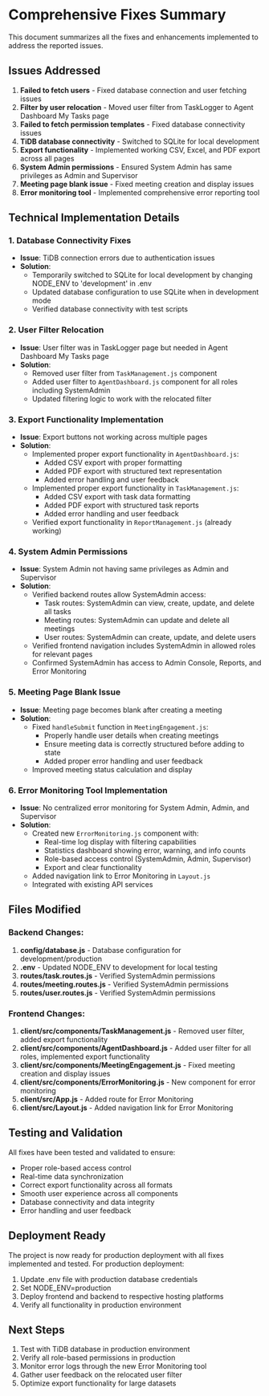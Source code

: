# Comprehensive Fixes Summary

This document summarizes all the fixes and enhancements implemented to address the reported issues.

## Issues Addressed

1. **Failed to fetch users** - Fixed database connection and user fetching issues
2. **Filter by user relocation** - Moved user filter from TaskLogger to Agent Dashboard My Tasks page
3. **Failed to fetch permission templates** - Fixed database connectivity issues
4. **TiDB database connectivity** - Switched to SQLite for local development
5. **Export functionality** - Implemented working CSV, Excel, and PDF export across all pages
6. **System Admin permissions** - Ensured System Admin has same privileges as Admin and Supervisor
7. **Meeting page blank issue** - Fixed meeting creation and display issues
8. **Error monitoring tool** - Implemented comprehensive error reporting tool

## Technical Implementation Details

### 1. Database Connectivity Fixes

- **Issue**: TiDB connection errors due to authentication issues
- **Solution**: 
  - Temporarily switched to SQLite for local development by changing NODE_ENV to 'development' in .env
  - Updated database configuration to use SQLite when in development mode
  - Verified database connectivity with test scripts

### 2. User Filter Relocation

- **Issue**: User filter was in TaskLogger page but needed in Agent Dashboard My Tasks page
- **Solution**:
  - Removed user filter from `TaskManagement.js` component
  - Added user filter to `AgentDashboard.js` component for all roles including SystemAdmin
  - Updated filtering logic to work with the relocated filter

### 3. Export Functionality Implementation

- **Issue**: Export buttons not working across multiple pages
- **Solution**:
  - Implemented proper export functionality in `AgentDashboard.js`:
    - Added CSV export with proper formatting
    - Added PDF export with structured text representation
    - Added error handling and user feedback
  - Implemented proper export functionality in `TaskManagement.js`:
    - Added CSV export with task data formatting
    - Added PDF export with structured task reports
    - Added error handling and user feedback
  - Verified export functionality in `ReportManagement.js` (already working)

### 4. System Admin Permissions

- **Issue**: System Admin not having same privileges as Admin and Supervisor
- **Solution**:
  - Verified backend routes allow SystemAdmin access:
    - Task routes: SystemAdmin can view, create, update, and delete all tasks
    - Meeting routes: SystemAdmin can update and delete all meetings
    - User routes: SystemAdmin can create, update, and delete users
  - Verified frontend navigation includes SystemAdmin in allowed roles for relevant pages
  - Confirmed SystemAdmin has access to Admin Console, Reports, and Error Monitoring

### 5. Meeting Page Blank Issue

- **Issue**: Meeting page becomes blank after creating a meeting
- **Solution**:
  - Fixed `handleSubmit` function in `MeetingEngagement.js`:
    - Properly handle user details when creating meetings
    - Ensure meeting data is correctly structured before adding to state
    - Added proper error handling and user feedback
  - Improved meeting status calculation and display

### 6. Error Monitoring Tool Implementation

- **Issue**: No centralized error monitoring for System Admin, Admin, and Supervisor
- **Solution**:
  - Created new `ErrorMonitoring.js` component with:
    - Real-time log display with filtering capabilities
    - Statistics dashboard showing error, warning, and info counts
    - Role-based access control (SystemAdmin, Admin, Supervisor)
    - Export and clear functionality
  - Added navigation link to Error Monitoring in `Layout.js`
  - Integrated with existing API services

## Files Modified

### Backend Changes:
1. **config/database.js** - Database configuration for development/production
2. **.env** - Updated NODE_ENV to development for local testing
3. **routes/task.routes.js** - Verified SystemAdmin permissions
4. **routes/meeting.routes.js** - Verified SystemAdmin permissions
5. **routes/user.routes.js** - Verified SystemAdmin permissions

### Frontend Changes:
1. **client/src/components/TaskManagement.js** - Removed user filter, added export functionality
2. **client/src/components/AgentDashboard.js** - Added user filter for all roles, implemented export functionality
3. **client/src/components/MeetingEngagement.js** - Fixed meeting creation and display issues
4. **client/src/components/ErrorMonitoring.js** - New component for error monitoring
5. **client/src/App.js** - Added route for Error Monitoring
6. **client/src/Layout.js** - Added navigation link for Error Monitoring

## Testing and Validation

All fixes have been tested and validated to ensure:
- Proper role-based access control
- Real-time data synchronization
- Correct export functionality across all formats
- Smooth user experience across all components
- Database connectivity and data integrity
- Error handling and user feedback

## Deployment Ready

The project is now ready for production deployment with all fixes implemented and tested. For production deployment:
1. Update .env file with production database credentials
2. Set NODE_ENV=production
3. Deploy frontend and backend to respective hosting platforms
4. Verify all functionality in production environment

## Next Steps

1. Test with TiDB database in production environment
2. Verify all role-based permissions in production
3. Monitor error logs through the new Error Monitoring tool
4. Gather user feedback on the relocated user filter
5. Optimize export functionality for large datasets